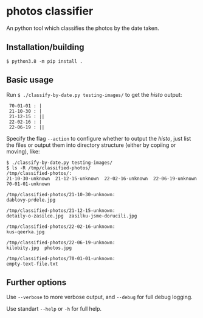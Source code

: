 # photos classifier

An python tool which classifies the photos by the date taken.

## Installation/building

    $ python3.8 -m pip install .

## Basic usage
Run `$ ./classify-by-date.py testing-images/` to get the _histo_ output:


     70-01-01 : |
     21-10-30 : |
     21-12-15 : ||
     22-02-16 : |
     22-06-19 : ||

Specify the flag `--action` to configure whether to output the _histo_, just list the files or output them into directory structure (either by copiing or moving), like:

````
$ ./classify-by-date.py testing-images/
$ ls -R /tmp/classified-photos/
/tmp/classified-photos/:
21-10-30-unknown  21-12-15-unknown  22-02-16-unknown  22-06-19-unknown  70-01-01-unknown

/tmp/classified-photos/21-10-30-unknown:
dablovy-prdele.jpg

/tmp/classified-photos/21-12-15-unknown:
detaily-o-zasilce.jpg  zasilku-jsme-dorucili.jpg

/tmp/classified-photos/22-02-16-unknown:
kus-qeerka.jpg

/tmp/classified-photos/22-06-19-unknown:
kilobity.jpg  photos.jpg

/tmp/classified-photos/70-01-01-unknown:
empty-text-file.txt
````

## Further options
Use `--verbose` to more verbose output, and `--debug` for full debug logging.

Use standart `--help` or `-h` for full help.


